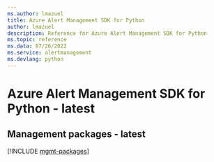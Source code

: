 ```yaml
---
ms.author: lmazuel
title: Azure Alert Management SDK for Python
author: lmazuel
description: Reference for Azure Alert Management SDK for Python
ms.topic: reference
ms.data: 07/26/2022
ms.service: alertmanagement
ms.devlang: python
---
```

# Azure Alert Management SDK for Python - latest

## Management packages - latest
[!INCLUDE [mgmt-packages](alert-management-mgmt-index.md)]